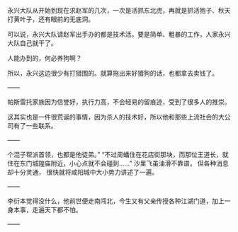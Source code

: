 永兴大队从开始到现在求赵军的几次，一次是活抓东北虎，再就是抓活狍子、秋天打黄叶子，还有眼前的无底洞。

可以说，永兴大队请赵军出手办的都是技术活。要是简单、粗暴的工作，人家永兴大队自己就干了。

人能办到的，何必养狗啊？

所以，永兴这边很少有打猎围的。就算拖出来好猎狗的话，也都拿去卖钱了。

——

帕斯雷托家族因为信誉好，执行力高，不会轻易的留痕迹，受到了很多人的推崇。

这其实也是一件很荒诞的事情，因为杀人的技术好，所以他和那些上流社会的大公司有了一些联系。

——

个混子帮派首领，也都是他徒弟。”
“不过周蟠住在花店街那块，而那位王道长，就住在东门城隍庙附近，小心点就不会碰到……”
沙里飞虽油滑不靠谱，
但各种消息却十分灵通，
很快就将咸阳城中大小势力讲述了一遍。

——

李衍本觉得没什么，他前世便走南闯北，今生又有父亲传授各种江湖门道，加上一身本事，走遍天下都不怕。

——

